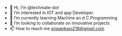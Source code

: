 - 👋 Hi, I’m @techmate-dot
- 👀 I’m interested in IOT and app Developer.
- 🌱 I’m currently learning Machine an d C Programming
- 💞️ I’m looking to collaborate on innovative projects
- 📫 How to reach me snwankwo218@gmail.com

<!---
techmate-dot/techmate-dot is a ✨ special ✨ repository because its `README.md` (this file) appears on your GitHub profile.
You can click the Preview link to take a look at your changes.
--->
